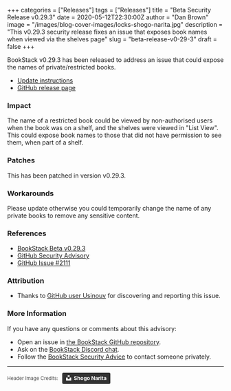+++
categories = ["Releases"]
tags = ["Releases"]
title = "Beta Security Release v0.29.3"
date = 2020-05-12T22:30:00Z
author = "Dan Brown"
image = "/images/blog-cover-images/locks-shogo-narita.jpg"
description = "This v0.29.3 security release fixes an issue that exposes book names when viewed via the shelves page"
slug = "beta-release-v0-29-3"
draft = false
+++

BookStack v0.29.3 has been released to address an issue that could expose the names of private/restricted books.

* [Update instructions](https://www.bookstackapp.com/docs/admin/updates)
* [GitHub release page](https://github.com/BookStackApp/BookStack/releases/tag/v0.29.3)

### Impact

The name of a restricted book could be viewed by non-authorised users when the book was on a shelf, and the shelves were viewed in "List View". This could expose book names to those that did not have permission to see them, when part of a shelf. 

### Patches

This has been patched in version v0.29.3.

### Workarounds

Please update otherwise you could temporarily change the name of any private books to remove any sensitive content.

### References

* [BookStack Beta v0.29.3](https://github.com/BookStackApp/BookStack/releases/tag/v0.29.3)
* [GitHub Security Advisory](https://github.com/BookStackApp/BookStack/security/advisories/GHSA-c32x-84w6-5mxq)
* [GitHub Issue #2111](https://github.com/BookStackApp/BookStack/issues/2111)

### Attribution

* Thanks to [GitHub user Usinouv](https://github.com/BookStackApp/BookStack/issues/2111) for discovering and reporting this issue.

### More Information

If you have any questions or comments about this advisory:
* Open an issue in [the BookStack GitHub repository](https://github.com/BookStackApp/BookStack/issues).
* Ask on the [BookStack Discord chat](https://discord.gg/ztkBqR2).
* Follow the [BookStack Security Advice](https://github.com/BookStackApp/BookStack#-security) to contact someone privately.


----

<span style="font-size: 0.8em;opacity:0.8;">Header Image Credits: &nbsp; <a style="background-color:black;color:white;text-decoration:none;padding:4px 6px;font-family:-apple-system, BlinkMacSystemFont, &quot;San Francisco&quot;, &quot;Helvetica Neue&quot;, Helvetica, Ubuntu, Roboto, Noto, &quot;Segoe UI&quot;, Arial, sans-serif;font-size:12px;font-weight:bold;line-height:1.2;display:inline-block;border-radius:3px" href="https://unsplash.com/@blackwood_castle" target="_blank" rel="noopener noreferrer" title="Shogo Narita"><span style="display:inline-block;padding:2px 3px"><svg xmlns="http://www.w3.org/2000/svg" style="height:12px;width:auto;position:relative;vertical-align:middle;top:-2px;fill:white" viewBox="0 0 32 32"><title>unsplash-logo</title><path d="M10 9V0h12v9H10zm12 5h10v18H0V14h10v9h12v-9z"></path></svg></span><span style="display:inline-block;padding:2px 3px">Shogo Narita</span></a></span>
